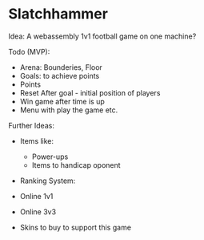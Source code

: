 # Slatchhammer

Idea: A webassembly 1v1 football game on one machine?


Todo (MVP):
- Arena: Bounderies, Floor
- Goals: to achieve points
- Points
- Reset After goal - initial position of players
- Win game after time is up
- Menu with play the game etc.

Further Ideas:
- Items like:
  - Power-ups
  - Items to handicap oponent

- Ranking System:
- Online 1v1
- Online 3v3
- Skins to buy to support this game
